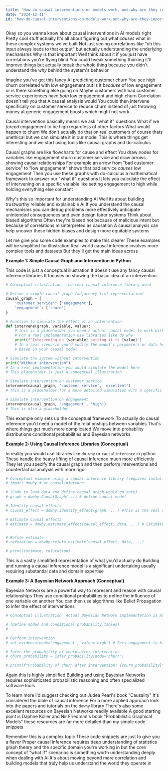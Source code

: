 ```yaml
---
title: "How do causal interventions on models work, and why are they important for understanding AI systems?"
date: "2024-12-11"
id: "how-do-causal-interventions-on-models-work-and-why-are-they-important-for-understanding-ai-systems"
---
```


Okay so you wanna know about causal interventions in AI models right  Pretty cool stuff actually  It's all about figuring out what *causes* what in these complex systems we've built  Not just seeing correlations like "oh this input always leads to that output" but actually understanding the underlying mechanisms  Why is that important  Well think about it  if you just have correlations you're flying blind  You could tweak something thinking it'll improve things but actually break the whole thing because you didn't understand the *why* behind the system's behavior

Imagine you've got this fancy AI predicting customer churn  You see high churn correlated with low engagement but is it *because* of low engagement or is there something else going on  Maybe customers with bad customer service experiences have *both* low engagement and high churn  Correlation doesn't tell you that  A causal analysis would  You could then intervene specifically on customer service to reduce churn instead of just throwing money at generic engagement boosts which might not work

Causal intervention basically means we ask "what if" questions  What if we *forced* engagement to be high regardless of other factors  What would happen to churn  We don't actually do that on real customers of course thats unethical but we can simulate it in our model  This is where things get interesting and we start using tools like causal graphs and do-calculus

Causal graphs are like flowcharts for cause and effect  You draw nodes for variables like engagement churn customer service and draw arrows showing causal relationships  For example an arrow from "bad customer service" to "low engagement" shows that bad service *causes* low engagement  Then you use these graphs with do-calculus a mathematical framework to answer our "what if" questions  It lets you calculate the effect of intervening on a specific variable  like setting engagement to high while holding everything else constant

Why's this so important for understanding AI  Well its about building trustworthy reliable and explainable AI  If you understand the causal mechanisms you can debug problems more effectively anticipate unintended consequences and even design fairer systems  Think about biased algorithms  Often they're biased not because of malicious intent but because of correlations misinterpreted as causation  A causal analysis can help uncover these hidden biases and design more equitable systems

Let me give you some code examples to make this clearer  These examples will be simplified for illustration  Real-world causal inference involves more complex tools and datasets  But they'll get the main ideas across


**Example 1: Simple Causal Graph and Intervention in Python**

This code is just a conceptual illustration  It doesn't use any fancy causal inference libraries  It focuses on showing the basic idea of an intervention


```python
# Conceptual illustration - no real causal inference library used

# Define a simple causal graph (adjacency list representation)
causal_graph = {
    'customer_service': ['engagement'],
    'engagement': ['churn']
}

# Function to simulate the effect of an intervention
def intervene(graph, variable, value):
    # this is a placeholder you need a actual causal model to work with this
    # For a real implementation use libraries like do why
    print(f"Intervening on {variable} setting it to {value}")
    # In a real scenario you'd modify the model's parameters or data here
    # based on your causal model

# Simulate the system without intervention
print("Without intervention")
# In a real implementation you would simulate the model here
# This placeholder is just a conceptual illustration

# Simulate intervention on customer service
intervene(causal_graph, 'customer_service', 'excellent')
# This is a placeholder for a more detailed simulation with a specific causal model

# Simulate intervention on engagement
intervene(causal_graph, 'engagement', 'high')
# This is also a placeholder
```

This example only sets up the conceptual framework  To actually do causal inference you'd need a model of the relationships between variables  That's where things get much more complicated  We move into probability distributions conditional probabilities and Bayesian networks


**Example 2: Using Causal Inference Libraries (Conceptual)**

In reality you would use libraries like `do why` or `causalinference` in python These handle the heavy lifting of causal inference much more efficiently  They let you specify the causal graph and then perform interventions and counterfactual analysis with more rigor

```python
# Conceptual example using a causal inference library (requires installation)
# import dowhy # or causalinference

# (Code to load data and define causal graph would go here)
# graph = dowhy.CausalGraph(...) # define causal model

# Identify causal effects
# causal_effect = dowhy.identify_effect(graph, ...) #This is the real magic

# Estimate causal effects
# estimate = dowhy.estimate_effect(causal_effect, data, ...) # Estimate effect of intervention


# Refute estimate
# refutation = dowhy.refute_estimate(causal_effect, data, ...)

# print(estimate, refutation)
```

This is a vastly simplified representation of what you'd actually do  Building and running a causal inference model is a significant undertaking usually requiring substantial data and domain expertise


**Example 3:  A Bayesian Network Approach (Conceptual)**

Bayesian Networks are a powerful way to represent and reason with causal relationships  They use conditional probabilities to define the influence of one variable on another  You can then use algorithms like Belief Propagation to infer the effect of interventions

```python
# Conceptual illustration  Actual Bayesian Network implementation is more complex

# (Define nodes and conditional probability tables)
# ...

# Perform intervention
# set_evidence(node='engagement', value='high') # Sets engagement to high and recalculates probabilities

# Infer the probability of churn after intervention
# churn_probability = infer_probability(node='churn')

# print(f"Probability of churn after intervention: {churn_probability}")
```

Again this is highly simplified  Building and using Bayesian Networks requires sophisticated probabilistic reasoning and often specialized software tools


To learn more I'd suggest checking out Judea Pearl's book "Causality"  It's considered the bible of causal inference  For a more applied approach  look into the papers and tutorials on the `dowhy` library  There's also some excellent resources on Bayesian Networks readily available  A good starting point is Daphne Koller and Nir Friedman's book "Probabilistic Graphical Models"  these resources are far more detailed than my simple code snippets


Remember this is a complex topic  These code snippets are just to give you a flavor  Proper causal inference requires deep understanding of statistics  graph theory  and the specific domain you're working in  but the core concept of "what if" scenarios is something worth understanding deeply when dealing with AI  It's about moving beyond mere correlation and building models that truly help us understand the world they operate in
